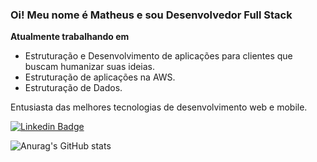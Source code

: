
<h3 align="left">Oi! Meu nome é Matheus e sou Desenvolvedor Full Stack</h3>

<strong>Atualmente trabalhando em</strong>
<ul>
 <li>Estruturação e Desenvolvimento de aplicações para clientes que buscam humanizar suas ideias.</li>
 <li>Estruturação de aplicações na AWS.</li>
 <li>Estruturação de Dados.</li>
</ul>
 
Entusiasta das melhores tecnologias de desenvolvimento web e mobile.

[![Linkedin Badge](https://img.shields.io/badge/-Matheus%20da%20Mata-7928Ca?style=flat-square&logo=Linkedin&logoColor=white&link=https://www.linkedin.com/in/matheus-da-mata-3875b1166/)](https://www.linkedin.com/in/matheus-da-mata-3875b1166/)

![Anurag's GitHub stats](https://github-readme-stats.vercel.app/api?username=matheusdamata&theme=github_dark&show_icons=false&border_color=25282e&line_height=20&card_width=420)
